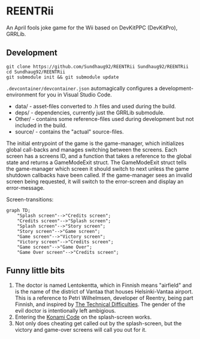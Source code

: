 # REENTRii

An April fools joke game for the Wii based on DevKitPPC (DevKitPro), GRRLib.

## Development

```
git clone https://github.com/Sundhaug92/REENTRii Sundhaug92/REENTRii
cd Sundhaug92/REENTRii
git submodule init && git submodule update
```

`.devcontainer/devcontainer.json` automagically configures a development-environment for you in Visual Studio Code. 

- data/ - asset-files converted to .h files and used during the build.
- deps/ - dependencies, currently just the GRRLib submodule.
- Other/ - contains some reference-files used during development but not included in the build.
- source/ - contains the "actual" source-files.


The initial entrypoint of the game is the game-manager, which initializes global call-backs and manages switching between the screens.
Each screen has a screens ID, and a function that takes a reference to the global state and returns a GameModeExit struct.
The GameModeExit struct tells the game-manager which screen it should switch to next unless the game shutdown callbacks have been called.
If the game-manager sees an invalid screen being requested, it will switch to the error-screen and display an error-message.

Screen-transitions:

```mermaid
graph TD;
    "Splash screen"-->"Credits screen";
    "Credits screen"-->"Splash screen";
    "Splash screen"-->"Story screen";
    "Story screen"-->"Game screen";
    "Game screen"-->"Victory screen";
    "Victory screen"-->"Credits screen";
    "Game screen"-->"Game Over";
    "Game Over screen"-->"Credits screen";
```

## Funny little bits

1. The doctor is named Lentokentta, which in Finnish means "airfield" and is the name of the district of Vantaa that houses Helsinki-Vantaa airport. This is a reference to Petri Wilhelmsen, developer of Reentry, being part Finnish, and inspired by [The Technical Difficulties](<https://www.youtube.com/watch?v=3UAOs9B9UH8>). The gender of the evil doctor is intentionally left ambigious.
2. Entering the [Konami Code](<https://en.wikipedia.org/wiki/Konami_Code>) on the splash-screen works.
3. Not only does cheating get called out by the splash-screen, but the victory and game-over screens will call you out for it.
